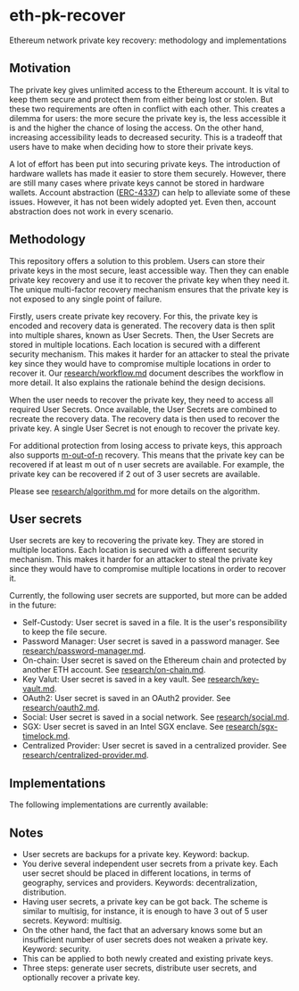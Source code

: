 # eth-pk-recover
Ethereum network private key recovery: methodology and implementations

## Motivation

The private key gives unlimited access to the Ethereum account. It is vital to keep them secure and protect them from either being lost or stolen. But these two requirements are often in conflict with each other. This creates a dilemma for users: the more secure the private key is, the less accessible it is and the higher the chance of losing the access. On the other hand, increasing accessibility leads to decreased security. This is a tradeoff that users have to make when deciding how to store their private keys.

A lot of effort has been put into securing private keys. The introduction of hardware wallets has made it easier to store them securely. However, there are still many cases where private keys cannot be stored in hardware wallets. Account abstraction ([ERC-4337](https://eips.ethereum.org/EIPS/eip-4337)) can help to alleviate some of these issues. However, it has not been widely adopted yet. Even then, account abstraction does not work in every scenario.

## Methodology

This repository offers a solution to this problem. Users can store their private keys in the most secure, least accessible way. Then they can enable private key recovery and use it to recover the private key when they need it. The unique multi-factor recovery mechanism ensures that the private key is not exposed to any single point of failure.

Firstly, users create private key recovery. For this, the private key is encoded and recovery data is generated. The recovery data is then split into multiple shares, known as User Secrets. Then, the User Secrets are stored in multiple locations. Each location is secured with a different security mechanism. This makes it harder for an attacker to steal the private key since they would have to compromise multiple locations in order to recover it. Our [research/workflow.md](research/workflow.md) document describes the workflow in more detail. It also explains the rationale behind the design decisions.

When the user needs to recover the private key, they need to access all required User Secrets. Once available, the User Secrets are combined to recreate the recovery data. The recovery data is then used to recover the private key. A single User Secret is not enough to recover the private key.

For additional protection from losing access to private keys, this approach also supports [m-out-of-n](research/m-out-of-n.md) recovery. This means that the private key can be recovered if at least m out of n user secrets are available. For example, the private key can be recovered if 2 out of 3 user secrets are available.

Please see [research/algorithm.md](research/algorithm.md) for more details on the algorithm.

## User secrets

User secrets are key to recovering the private key. They are stored in multiple locations. Each location is secured with a different security mechanism. This makes it harder for an attacker to steal the private key since they would have to compromise multiple locations in order to recover it.

Currently, the following user secrets are supported, but more can be added in the future:
- Self-Custody: User secret is saved in a file. It is the user's responsibility to keep the file secure.
- Password Manager: User secret is saved in a password manager. See [research/password-manager.md](research/password-manager.md).
- On-chain: User secret is saved on the Ethereum chain and protected by another ETH account. See [research/on-chain.md](research/on-chain.md).
- Key Valut: User secret is saved in a key vault. See [research/key-vault.md](research/key-vault.md).
- OAuth2: User secret is saved in an OAuth2 provider. See [research/oauth2.md](research/oauth2.md).
- Social: User secret is saved in a social network. See [research/social.md](research/social.md).
- SGX: User secret is saved in an Intel SGX enclave. See [research/sgx-timelock.md](research/sgx-timelock.md).
- Centralized Provider: User secret is saved in a centralized provider. See [research/centralized-provider.md](research/centralized-provider.md).


## Implementations

The following implementations are currently available:


## Notes

- User secrets are backups for a private key. Keyword: backup.
- You derive several independent user secrets from a private key. Each user secret should be placed in different locations, in terms of geography, services and providers. Keywords: decentralization, distribution.
- Having user secrets, a private key can be got back. The scheme is similar to multisig, for instance, it is enough to have 3 out of 5 user secrets. Keyword: multisig.
- On the other hand, the fact that an adversary knows some but an insufficient number of user secrets does not weaken a private key. Keyword: security.
- This can be applied to both newly created and existing private keys.
- Three steps: generate user secrets, distribute user secrets, and optionally recover a private key.
